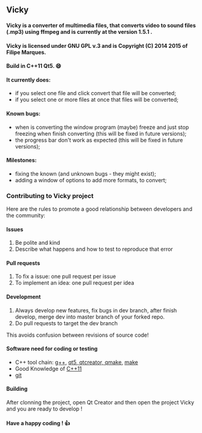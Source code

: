 ## Vicky

#### Vicky is a converter of multimedia files, that converts video to sound files (.mp3) using ffmpeg and is currently at the version 1.5.1 .
#### Vicky is licensed under GNU GPL v.3 and is Copyright (C) 2014 2015 of Filipe Marques.
#### Build in C++11 Qt5. :smile:

#### It currently does:
- if you select one file and click convert that file will be converted;
- if you select one or more files at once that files will be converted;

#### Known bugs:
- when is converting the window program (maybe) freeze and just stop freezing when finish converting (this will be fixed in future versions);
- the progress bar don't work as expected (this will be fixed in future versions);

#### Milestones:
- fixing the known (and unknown bugs - they might exist);
- adding a window of options to add more formats, to convert;

### Contributing to Vicky project

Here are the rules to promote a good relationship between developers and the community:

#### Issues

1. Be polite and kind
2. Describe what happens and how to test to reproduce that error

#### Pull requests

1. To fix a issue: one pull request per issue
2. To implement an idea: one pull request per idea

#### Development

1. Always develop new features, fix bugs in dev branch, after finish develop, merge dev into master branch of your forked repo.
2. Do pull requests to target the dev branch

This avoids confusion between revisions of source code!

#### Software need for coding or testing

* C++ tool chain: [g++](https://gcc.gnu.org/), [qt5, qtcreator, qmake](http://qt-project.org/), [make](http://www.gnu.org/software/make/)
* Good Knowledge of [C++11](http://isocpp.org/)
* [git](http://git-scm.com/)

#### Building

After clonning the project, open Qt Creator and then open the project Vicky and you are ready to develop !

#### Have a happy coding ! :thumbsup:
